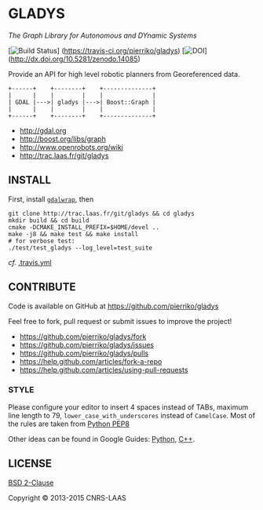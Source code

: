 GLADYS
======

*The Graph Library for Autonomous and DYnamic Systems*

[![Build Status](https://travis-ci.org/pierriko/gladys.png?branch=master)]
(https://travis-ci.org/pierriko/gladys)
[![DOI](https://zenodo.org/badge/doi/10.5281/zenodo.14085.svg)]
(http://dx.doi.org/10.5281/zenodo.14085)

Provide an API for high level robotic planners from Georeferenced data.

    +------+    +--------+    +--------------+
    |      |    |        |    |              |
    | GDAL |--->| gladys |--->| Boost::Graph |
    |      |    |        |    |              |
    +------+    +--------+    +--------------+


* http://gdal.org
* http://boost.org/libs/graph
* http://www.openrobots.org/wiki
* http://trac.laas.fr/git/gladys


INSTALL
-------

First, install [`gdalwrap`](https://github.com/pierriko/gdalwrap#install), then

    git clone http://trac.laas.fr/git/gladys && cd gladys
    mkdir build && cd build
    cmake -DCMAKE_INSTALL_PREFIX=$HOME/devel ..
    make -j8 && make test && make install
    # for verbose test:
    ./test/test_gladys --log_level=test_suite

*cf.* [.travis.yml](.travis.yml)


CONTRIBUTE
----------

Code is available on GitHub at https://github.com/pierriko/gladys

Feel free to fork, pull request or submit issues to improve the project!

* https://github.com/pierriko/gladys/fork
* https://github.com/pierriko/gladys/issues
* https://github.com/pierriko/gladys/pulls
* https://help.github.com/articles/fork-a-repo
* https://help.github.com/articles/using-pull-requests

### STYLE

Please configure your editor to insert 4 spaces instead of TABs, maximum line
length to 79, `lower_case_with_underscores` instead of `CamelCase`. Most of the
rules are taken from [Python PEP8](http://www.python.org/dev/peps/pep-0008/)

Other ideas can be found in Google Guides:
[Python](http://google-styleguide.googlecode.com/svn/trunk/pyguide.html),
[C++](http://google-styleguide.googlecode.com/svn/trunk/cppguide.xml).


LICENSE
-------

[BSD 2-Clause](http://opensource.org/licenses/BSD-2-Clause)

Copyright © 2013-2015 CNRS-LAAS
